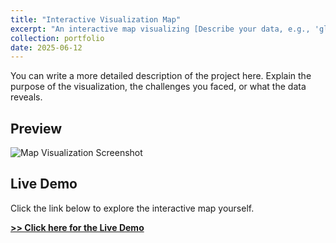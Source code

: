 ```yaml
---
title: "Interactive Visualization Map"
excerpt: "An interactive map visualizing [Describe your data, e.g., 'global seismic activity'] using [Describe your technology, e.g., 'Leaflet.js and Python']. Add your brief, one-sentence description here."
collection: portfolio
date: 2025-06-12
---
```


You can write a more detailed description of the project here. Explain the purpose of the visualization, the challenges you faced, or what the data reveals.

## Preview

![Map Visualization Screenshot](../assets/images/winnipeg_transit.png)
## Live Demo

Click the link below to explore the interactive map yourself.

[**>> Click here for the Live Demo**](https://dy-chang.github.io/winnipeg-transit-accessibility-map/)
